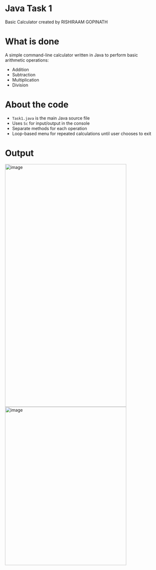 # Java Task 1
Basic Calculator created by RISHIRAAM GOPINATH

# What is done

A simple command-line calculator written in Java to perform basic arithmetic operations:
- Addition
- Subtraction
- Multiplication
- Division

# About the code

- `Task1.java` is the main Java source file
- Uses `Sc` for input/output in the console
- Separate methods for each operation
- Loop-based menu for repeated calculations until user chooses to exit

# Output
<img width="400" height="800" alt="image" src="https://github.com/user-attachments/assets/50c7125e-32d4-4a66-a386-71a0cf01de3c" />
<img width="400" height="522" alt="image" src="https://github.com/user-attachments/assets/edbe81ef-507b-4483-8db4-9949f6bdac9a" />
